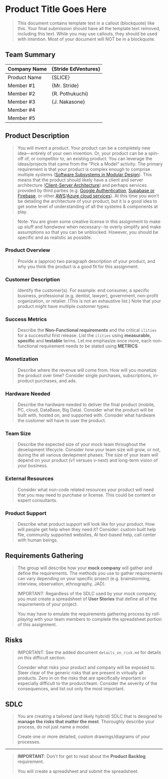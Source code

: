 # Product Title Goes Here
> This document contains template text in a callout (blockquote) like this. Your final submission should have all the template text removed, including this text. While you may use callouts, they should be used with intention. Most of your document will NOT be in a blockquote.  


## Team Summary
|Company Name|{Stride EdVentures}|
|------------|-------------------|
|Product Name| {SLICE}|
|Member #1| {Mr. Stride}|
|Member #2| {R. Pothukuchi}|
|Member #3| {J. Nakasone}|
|Member #4|  |
|Member #5|  |

## Product Description
> You will invent a product. Your product can be a completely new idea–-entirely of your own invention. Or, your product can be a spin-off of, or competitor to, an existing product. You can leverage the ideas/projects that came from the “Pick a Model” activity. The primary requirement is that your product is complex enough to comprise multiple systems ([Software Subsystems in Modular Design](https://en.wikipedia.org/wiki/Modular_programming)). This means that the product should likely have a client and server architecture ([Client-Server Architecture](https://en.wikipedia.org/wiki/Client%E2%80%93server_model)) and perhaps services provided by third parties (e.g. [Google Authentication](https://en.wikipedia.org/wiki/Google_Authenticator), [Supabase or Firebase](https://supabase.com/alternatives/supabase-vs-firebase), or other [AWS](https://aws.amazon.com/)/[Azure cloud services](https://azure.microsoft.com/en-us/products)).  At this time you won’t be detailing the architecture of your product, but it is a good idea to get some level of understanding of all the systems & components at play.  

> Note: You are given some creative license in this assignment to make up stuff and *handwave* when necessary--to overly simplify and make assumptions so that you can be unblocked. However, you should be specific and as realistic as possible.    

### Product Overview
> Provide a (approx) two paragraph description of your product, and why you think the product is a good fit for this assignment.

### Customer Description
> Identify the customer(s). For example: end consumer, a specific business, professional (e.g. dentist, lawyer), government, non-profit organization, or retailer. (This is not an exhaustive list.) Note that your product might have multiple customer types.

### Success Metrics
> Describe the **Non-Functional requirements** and the critical `ilities` for a successful first release. List the `ilities` using **measurable, specific** and **testable** terms. Let me emphasize once more, each non-functional requirement needs to be stated using **METRICS**. 

### Monetization
> Describe where the revenue will come from. How will you monetize the product over time? Consider single purchases, subscriptions, in-product purchases, and ads. 

### Hardware Needed
> Describe the hardware needed to deliver the final product (mobile, PC, cloud, DataBase, Big Data). Consider what the product will be built with, hosted on, and supported with. Consider what hardware the customer will have to user the product.  

### Team Size
> Describe the expected size of your mock team throughout the development lifecycle. Consider how your team size will grow, or not, during the all various devlepment phases. The size of your team will depend on your product (v1 versues v-next) and long-term vision of your business. 

### External Resources
> Consider what non-code related resources your product will need that you may need to purchase or license. This could be content or expert consultants.  

### Product Support
> Describe what product support will look like for your product. How will people get help when they need it? Consider: custom built help file, community supported websites, AI text-based help, call center with human beings.


## Requirements Gathering
> The group will describe how your **mock company** will gather and define the requirements. The methods you use to gather requirements can vary depending on your specific project (e.g. brainstorming, interview, observation, ethnography, JAD).  
> 
> IMPORTANT: Regardless of the SDLC used by your mock company, you must create a spreadsheet of **User Stories** that define all of the requirements of your project.   
> 
> You may have to emulate the requirements gathering process by *roll-playing* with your team members to complete the spreadsheet portion of this assignment.  

## Risks
> IMPORTANT: See the added document `details_on_risk.md` for details on this difficult section.  
> 
> Consider what risks your product and company will be exposed to. Steer clear of the generic risks that are present in virtually all products. Zero in on the risks that are specifically important or especially difficult to the product/team. Consider the severity of the consequences, and list out only the most important.  

## SDLC
> You are creating a tailored (and likely hybrid) SDLC that is designed to **manage the risks that matter the most**.  Thoroughly describe your process, do not just name a model.
> 
> Create one or more detailed, custom drawings/diagrams of your processes.   

---

> **IMPORTANT**:  Don't for get to read about the **Product Backlog** requirement.  
> 
> You will create a spreadsheet and submit the spreadsheet.  